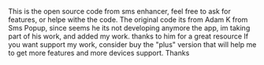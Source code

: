 This is the open source code from sms enhancer, feel free to ask for features, or helpe withe the code.
The original code its from Adam K from Sms Popup, since seems he its not developing anymore the app, im taking part of his work, and added my work. thanks to him for a great resource
If you want support my work, consider buy the "plus" version that will help me to get more features and more devices support. Thanks